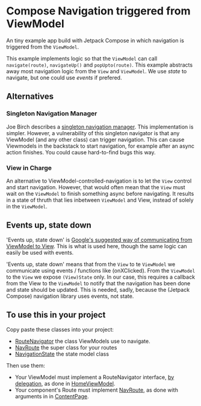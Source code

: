 # Compose Navigation triggered from ViewModel

An tiny example app build with Jetpack Compose in which navigation is triggered from the `ViewModel`.

This example implements logic so that the `ViewModel` can call `navigate(route)`, `navigateUp()` and `popUpto(route)`. This example abstracts away most navigation logic from the `View` and `ViewModel`. We use
*state* to navigate, but one could use *events* if prefered.

## Alternatives

### Singleton Navigation Manager

Joe Birch describes a [singleton navigation manager](https://medium.com/google-developer-experts/modular-navigation-with-jetpack-compose-fda9f6b2bef7). This implementation is simpler. However, a vulnerability of this singleton navigator is that any
ViewModel (and any other class) can trigger navigation. This can cause Viewmodels in the backstack to start navigation, for example after an async action finishes. You could cause hard-to-find bugs this way.

### View in Charge

An alternative to ViewModel-controlled-navigation is to let the `View` control and start navigation.
However, that would often mean that the `View` must wait on the `ViewModel` to finish something async
before navigating. It results in a state of thruth that lies inbetween `ViewModel` and View, instead
of solely in the `ViewModel`.

## Events up, state down

'Events up, state down' is
[Google's suggested way of communicating from ViewModel to View](https://developer.android.com/jetpack/guide/ui-layer#udf).
This is what is used here, though the same logic can easily be used with events.

'Events up, state down' means that from the `View` to te `ViewModel` we communicate using events / functions like (onXClicked). From the `ViewModel` to the `View` we expose `(View)State`
only. In our case, this requires a callback from the View to the `ViewModel` to notify that the
navigation has been done and state should be updated. This is needed, sadly, because the (Jetpack Compose)
navigation library uses events, not state.

## To use this in your project

Copy paste these classes into your project:

- [RouteNavigator](./app/src/main/java/nl/frank/vmnc/ui/nav/RouteNavigator.kt) the class ViewModels use to navigate.
- [NavRoute](./app/src/main/java/nl/frank/vmnc/ui/nav/NavRoute.kt) the super class for your routes
- [NavigationState](./app/src/main/java/nl/frank/vmnc/ui/nav/NavigationState.kt) the state model class

Then use them:

- Your ViewModel must implement a
  RouteNavigator interface, [by delegation](https://kotlinlang.org/docs/delegation.html), as done
  in [HomeViewModel](./app/src/main/java/nl/frank/vmnc/ui/home/HomeViewModel.kt).
- Your component's Route must
  implement [NavRoute](./app/src/main/java/nl/frank/vmnc/ui/nav/NavRoute.kt), as done with arguments in
  in [ContentPage](./app/src/main/java/nl/frank/vmnc/ui/content/ContentPage.kt).
